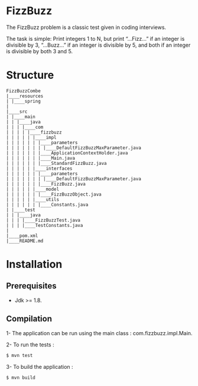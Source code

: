 # FizzBuzz

The FizzBuzz problem is a classic test given in coding interviews.

The task is simple: Print integers 1 to N, but print “...Fizz...” if an
integer is divisible by 3, “...Buzz...” if an integer is divisible by 5,
and both if an integer is divisible by both 3 and 5.


# Structure

```
FizzBuzzCombe
|____resources
| |____spring
|
|____src
| |____main
| | |____java
| | | |____com
| | | | |____fizzbuzz
| | | | | |____impl
| | | | | | |____parameters
| | | | | | | |____DefaultFizzBuzzMaxParameter.java
| | | | | | |____ApplicationContextHolder.java
| | | | | | |____Main.java
| | | | | | |____StandardFizzBuzz.java
| | | | | |____interfaces
| | | | | | |____parameters
| | | | | | | |____DefaultFizzBuzzMaxParameter.java
| | | | | | |____FizzBuzz.java
| | | | | |____model
| | | | | | |____FizzBuzzObject.java
| | | | | |____utils
| | | | | | |____Constants.java
| |____test
| | |____java
| | | |____FizzBuzzTest.java
| | | |____TestConstants.java
|
|____pom.xml
|____README.md
```

# Installation

## Prerequisites

  - Jdk >= 1.8.

## Compilation

1- The application can be run using the main class : com.fizzbuzz.impl.Main.

2- To run the tests :

```sh
$ mvn test
```

3- To build the application :

```sh
$ mvn build
```
